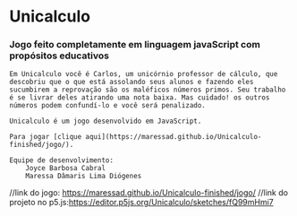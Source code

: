 # Unicalculo
### Jogo feito completamente em linguagem javaScript com propósitos educativos
    Em Unicalculo você é Carlos, um unicórnio professor de cálculo, que descobriu que o que está assolando seus alunos e fazendo eles sucumbirem a reprovação são os maléficos números primos. Seu trabalho é se livrar deles atirando uma nota baixa. Mas cuidado! os outros números podem confundí-lo e você será penalizado.
    
    Unicalculo é um jogo desenvolvido em JavaScript.
    
    Para jogar [clique aqui](https://maressad.github.io/Unicalculo-finished/jogo/).
    
    Equipe de desenvolvimento: 
        Joyce Barbosa Cabral
        Maressa Dâmaris Lima Diógenes 

//link do jogo: https://maressad.github.io/Unicalculo-finished/jogo/
//link do projeto no p5.js:https://editor.p5js.org/Unicalculo/sketches/fQ99mHmi7

